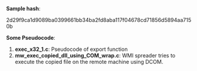 **Sample hash**: 

2d29f9ca1d9089ba0399661bb34ba2fd8aba117f04678cd71856d5894aa7150b

**Some Pseudocode**:

1. **exec_x32_1.c**: Pseudocode of export function  
2. **mw_exec_copied_dll_using_COM_wrap.c**: WMI spreader tries to execute the copied file on the remote machine using DCOM.
